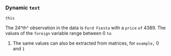
### Dynamic `text`

 ``this``

The 24^th^ observation in the data is `Ford Fiesta` with a `price` `of`
4389. The values of the `foreign` variable range between 0 `to`
1. The same values can also be extracted from matrices, for `example,`
0 and `1`
